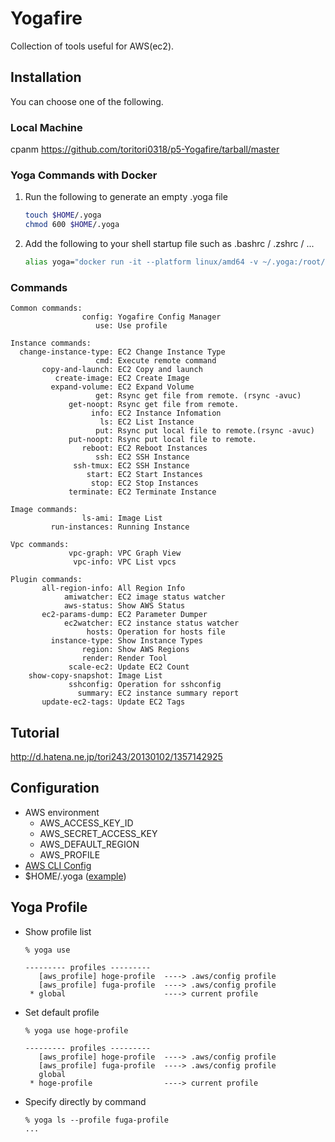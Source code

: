 # Yogafire
Collection of tools useful for AWS(ec2).

## Installation

You can choose one of the following.

### Local Machine

cpanm https://github.com/toritori0318/p5-Yogafire/tarball/master

### Yoga Commands with Docker

1. Run the following to generate an empty .yoga file

    ```bash
    touch $HOME/.yoga
    chmod 600 $HOME/.yoga
    ```
2. Add the following to your shell startup file such as .bashrc / .zshrc / ...

    ```bash
    alias yoga="docker run -it --platform linux/amd64 -v ~/.yoga:/root/.yoga -v ~/.aws:/root/.aws toritori0318/p5-yogafire:latest"
    ```

### Commands

    Common commands:
                    config: Yogafire Config Manager
                       use: Use profile

    Instance commands:
      change-instance-type: EC2 Change Instance Type
                       cmd: Execute remote command
           copy-and-launch: EC2 Copy and launch
              create-image: EC2 Create Image
             expand-volume: EC2 Expand Volume
                       get: Rsync get file from remote. (rsync -avuc)
                 get-noopt: Rsync get file from remote.
                      info: EC2 Instance Infomation
                        ls: EC2 List Instance
                       put: Rsync put local file to remote.(rsync -avuc)
                 put-noopt: Rsync put local file to remote.
                    reboot: EC2 Reboot Instances
                       ssh: EC2 SSH Instance
                  ssh-tmux: EC2 SSH Instance
                     start: EC2 Start Instances
                      stop: EC2 Stop Instances
                 terminate: EC2 Terminate Instance
    
    Image commands:
                    ls-ami: Image List
             run-instances: Running Instance
    
    Vpc commands:
                 vpc-graph: VPC Graph View
                  vpc-info: VPC List vpcs
    
    Plugin commands:
           all-region-info: All Region Info
                amiwatcher: EC2 image status watcher
                aws-status: Show AWS Status
           ec2-params-dump: EC2 Parameter Dumper
                ec2watcher: EC2 instance status watcher
                     hosts: Operation for hosts file
             instance-type: Show Instance Types
                    region: Show AWS Regions
                    render: Render Tool
                 scale-ec2: Update EC2 Count
        show-copy-snapshot: Image List
                 sshconfig: Operation for sshconfig
                   summary: EC2 instance summary report
           update-ec2-tags: Update EC2 Tags

## Tutorial

http://d.hatena.ne.jp/tori243/20130102/1357142925

## Configuration

- AWS environment
  - AWS_ACCESS_KEY_ID
  - AWS_SECRET_ACCESS_KEY
  - AWS_DEFAULT_REGION
  - AWS_PROFILE
- [AWS CLI Config](https://docs.aws.amazon.com/cli/latest/userguide/cli-configure-quickstart.html)
- $HOME/.yoga ([example](/example/config/yoga))

## Yoga Profile

- Show profile list

    ```
    % yoga use

    --------- profiles ---------
       [aws_profile] hoge-profile  ----> .aws/config profile
       [aws_profile] fuga-profile  ----> .aws/config profile
     * global                      ----> current profile
    ```

- Set default profile
    ```
    % yoga use hoge-profile

    --------- profiles ---------
       [aws_profile] hoge-profile  ----> .aws/config profile
       [aws_profile] fuga-profile  ----> .aws/config profile
       global
     * hoge-profile                ----> current profile
    ```

- Specify directly by command
    ```
    % yoga ls --profile fuga-profile
    ...
    ```
